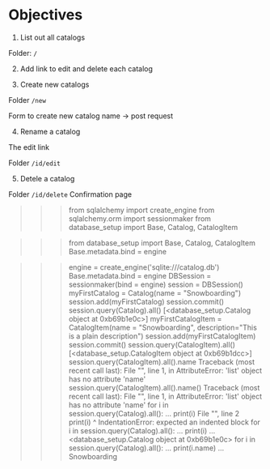 # Objectives

1. List out all catalogs

Folder: `/`

2. Add link to edit and delete each catalog



3.  Create new catalogs

Folder `/new`

Form to create new catalog name -> post request


4. Rename a catalog

The edit link

Folder `/id/edit`

5. Detele a catalog

Folder `/id/delete`
Confirmation page




>>> from sqlalchemy import create_engine
>>> from sqlalchemy.orm import sessionmaker
>>> from database_setup import Base, Catalog, CatalogItem

>>> from database_setup import Base, Catalog, CatalogItem
>>> Base.metadata.bind = engine

>>> engine = create_engine('sqlite:///catalog.db')
>>> Base.metadata.bind = engine
>>> DBSession = sessionmaker(bind = engine)
>>> session = DBSession()
>>> myFirstCatalog = Catalog(name = "Snowboarding")
>>> session.add(myFirstCatalog)
>>> session.commit()
>>> session.query(Catalog).all()
[<database_setup.Catalog object at 0xb69b1e0c>]
>>> myFirstCatalogItem = CatalogItem(name = "Snowboarding", description="This is a plain description")
>>> session.add(myFirstCatalogItem)
>>> session.commit()
>>> session.query(CatalogItem).all()
[<database_setup.CatalogItem object at 0xb69b1dcc>]
>>> session.query(CatalogItem).all().name
Traceback (most recent call last):
  File "<stdin>", line 1, in <module>
AttributeError: 'list' object has no attribute 'name'
>>> session.query(CatalogItem).all().name()
Traceback (most recent call last):
  File "<stdin>", line 1, in <module>
AttributeError: 'list' object has no attribute 'name'
>>> for i in session.query(Catalog).all():
... print(i)
  File "<stdin>", line 2
    print(i)
        ^
IndentationError: expected an indented block
>>> for i in session.query(Catalog).all():
...     print(i)
...
<database_setup.Catalog object at 0xb69b1e0c>
>>> for i in session.query(Catalog).all():
...     print(i.name)
...
Snowboarding
